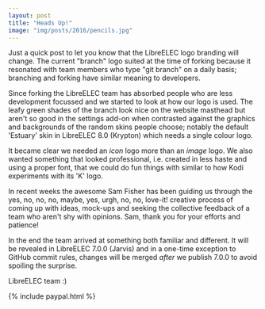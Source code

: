```yaml
---
layout: post
title: "Heads Up!"
image: "img/posts/2016/pencils.jpg"
---
```


Just a quick post to let you know that the LibreELEC logo branding will change. The current "branch" logo suited at the time of forking because it resonated with team members who type "git branch" on a daily basis; branching and forking have similar meaning to developers.

Since forking the LibreELEC team has absorbed people who are less development focussed and we started to look at how our logo is used. The leafy green shades of the branch look nice on the website masthead but aren't so good in the settings add-on when contrasted against the graphics and backgrounds of the random skins people choose; notably the default 'Estuary' skin in LibreELEC 8.0 (Krypton) which needs a single colour logo.

It became clear we needed an _icon_ logo more than an _image_ logo. We also wanted something that looked professional, i.e. created in less haste and using a proper font, that we could do fun things with similar to how Kodi experiments with its 'K' logo.

In recent weeks the awesome Sam Fisher has been guiding us through the yes, no, no, no, maybe, yes, urgh, no, no, love-it! creative process of coming up with ideas, mock-ups and seeking the collective feedback of a team who aren't shy with opinions. Sam, thank you for your efforts and patience!

In the end the team arrived at something both familiar and different. It will be revealed in LibreELEC 7.0.0 (Jarvis) and in a one-time exception to GitHub commit rules, changes will be merged _after_ we publish 7.0.0 to avoid spoiling the surprise.

LibreELEC team :)

{% include paypal.html %}
